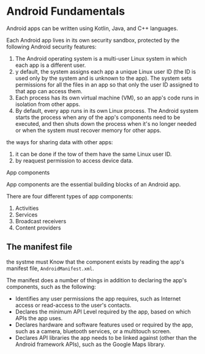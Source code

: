 # Android Fundamentals

Android apps can be written using Kotlin, Java, and C++ languages.

Each Android app lives in its own security sandbox, protected by the following Android security features:

1. The Android operating system is a multi-user Linux system in which each app is a different user.
2. y default, the system assigns each app a unique Linux user ID (the ID is used only by the system and is unknown to the app). The system sets permissions for all the files in an app so that only the user ID assigned to that app can access them.
3. Each process has its own virtual machine (VM), so an app's code runs in isolation from other apps.
4. By default, every app runs in its own Linux process. The Android system starts the process when any of the app's components need to be executed, and then shuts down the process when it's no longer needed or when the system must recover memory for other apps.

the ways for sharing data with other apps:

1. it can be done if the tow of them have the same Linux user ID.
2. by reaquest permission to access device data.

App components

App components are the essential building blocks of an Android app.

There are four different types of app components:

1. Activities
2. Services
3. Broadcast receivers
4. Content providers

## The manifest file

the systme must Know that the component exists by reading the app's manifest file, `AndroidManifest.xml`.

The manifest does a number of things in addition to declaring the app's components, such as the following:

- Identifies any user permissions the app requires, such as Internet access or read-access to the user's contacts.
- Declares the minimum API Level required by the app, based on which APIs the app uses.
- Declares hardware and software features used or required by the app, such as a camera, bluetooth services, or a multitouch screen.
- Declares API libraries the app needs to be linked against (other than the Android framework APIs), such as the Google Maps library.